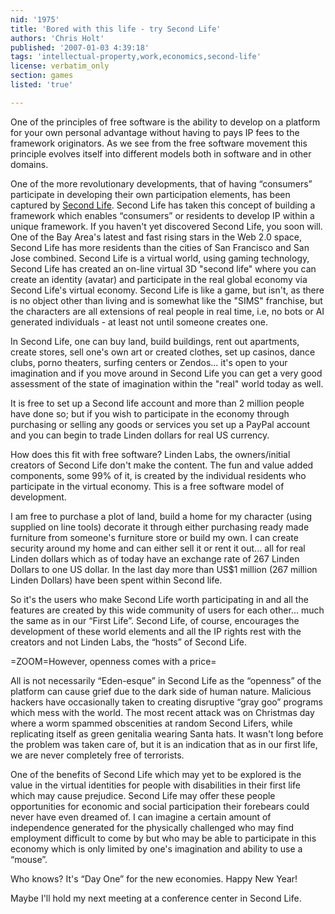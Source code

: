 ```yaml
---
nid: '1975'
title: 'Bored with this life - try Second Life'
authors: 'Chris Holt'
published: '2007-01-03 4:39:18'
tags: 'intellectual-property,work,economics,second-life'
license: verbatim_only
section: games
listed: 'true'

---
```

One of the principles of free software is the ability to develop on a platform for your own personal advantage without having to pays IP fees to the framework originators. As we see from the free software movement this principle evolves itself into different models both in software and in other domains. 

One of the more revolutionary developments, that of having “consumers” participate in developing their own participation elements, has been captured by [Second Life](http://www.secondlife.com). Second Life has taken this concept of building a framework which enables “consumers” or residents to develop IP within a unique framework. If you haven't yet discovered Second Life, you soon will. One of the Bay Area's latest and fast rising stars in the Web 2.0 space, Second Life has more residents than the cities of San Francisco and San Jose combined. Second Life is a virtual world, using gaming technology, Second Life has created an on-line virtual 3D "second life" where you can create an identity (avatar) and participate in the real global economy via Second Life's virtual economy. Second Life is like a game, but isn't, as there is no object other than living and is somewhat like the "SIMS" franchise, but the characters are all extensions of real people in real time, i.e, no bots or AI generated individuals - at least not until someone creates one.

In Second Life, one can buy land, build buildings, rent out apartments, create stores, sell one's own art or created clothes, set up casinos, dance clubs, porno theaters, surfing centers or Zendos... it's open to your imagination and if you move around in Second Life you can get a very good assessment of the state of imagination within the "real" world today as well.

It is free to set up a Second life account and more than 2 million people have done so; but if you wish to participate in the economy through purchasing or selling any goods or services you set up a PayPal account and you can begin to trade Linden dollars for real US currency. 

How does this fit with free software?  Linden Labs, the owners/initial creators of Second Life don't make the content. The fun and value added components, some 99% of it, is created by the individual residents who participate in the virtual economy.  This is a free software model of development. 

I am free to purchase a plot of land, build a home for my character (using supplied on line tools) decorate it through either purchasing ready made furniture from someone's furniture store or build my own. I can create security around my home and can either sell it or rent it out... all for real Linden dollars which as of today have an exchange rate of 267 Linden Dollars to one US dollar. In the last day more than US$1 million (267 million Linden Dollars) have been spent within Second life.

So it's the users who make Second Life worth participating in and all the features are created by this wide community of users for each other... much the same as in our “First Life”.  Second Life, of course, encourages the development of these world elements and all the IP rights rest with the creators and not Linden Labs, the “hosts” of Second Life.


=ZOOM=However, openness comes with a price=

All is not necessarily “Eden-esque” in Second Life as the “openness” of the platform can cause grief due to the dark side of human nature. Malicious hackers have occasionally taken to creating disruptive “gray goo” programs which mess with the world. The most recent attack was on Christmas day where a worm spammed obscenities at random Second Lifers, while replicating itself as green genitalia wearing Santa hats. It wasn't long before the problem was taken care of, but it is an indication that as in our first life, we are never completely free of terrorists. 

One of the benefits of Second Life which may yet to be explored is the value in the virtual identities for people with disabilities in their first life which may cause prejudice. Second Life may offer these people opportunities for economic and social participation their forebears could never have even dreamed of. I can imagine a certain amount of independence generated for the physically challenged who may find employment difficult to come by but who may be able to participate in this economy which is only limited by one's imagination and ability to use a “mouse”.

Who knows? It's “Day One” for the new economies. Happy New Year! 

Maybe I'll hold my next meeting at a conference center in Second Life.

